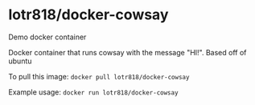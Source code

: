# lotr818/docker-cowsay
Demo docker container

Docker container that runs cowsay with the message "HI!".
Based off of ubuntu

To pull this image: ```docker pull lotr818/docker-cowsay```

Example usage: ```docker run lotr818/docker-cowsay```
